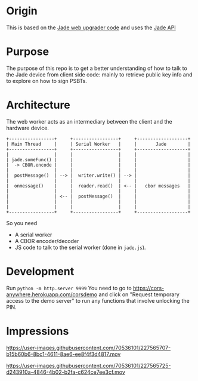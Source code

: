 # Origin
This is based on the [Jade web upgrader code](https://github.com/Blockstream/webjadeupgrader)
and uses the [Jade API](https://github.com/Blockstream/Jade/blob/master/docs/index.rst#auth_user-request)

# Purpose
The purpose of this repo is to get a better understanding of how to talk to the Jade device from client side code: mainly to retrieve public key info and to explore on how to sign PSBTs. 

# Architecture
The web worker acts as an intermediary between the client and the hardware device.
```
+-----------------+     +-----------------+     +-------------------+
| Main Thread     |     | Serial Worker   |     |       Jade        |
+-----------------+     +-----------------+     +-------------------+
|                 |     |                 |     |                   |
| jade.someFunc() |     |                 |     |                   |
|  -> CBOR.encode |     |                 |     |                   |
|                 |     |                 |     |                   |
|  postMessage()  | --> |  writer.write() | --> |                   |
|                 |     |                 |     |                   |
|  onmessage()    |     |  reader.read()  | <-- |   cbor messages   |
|                 |     |                 |     |                   |
|                 | <-- |  postMessage()  |     |                   |
|                 |     |                 |     |                   |
|                 |     |                 |     |                   |
+-----------------+     +-----------------+     +-------------------+
```

So you need
- A serial worker
- A CBOR encoder/decoder
- JS code to talk to the serial worker (done in `jade.js`).

# Development
Run `python -m http.server 9999`
You need to go to https://cors-anywhere.herokuapp.com/corsdemo and click on "Request temporary access to the demo server" to run any functions that involve unlocking the PIN.

# Impressions

https://user-images.githubusercontent.com/70536101/227565707-b15b60b6-8bc1-4611-8ae6-ee8f4f3d4817.mov


https://user-images.githubusercontent.com/70536101/227565725-d243910a-4846-4b02-b2fa-c624ce7ee3cf.mov




